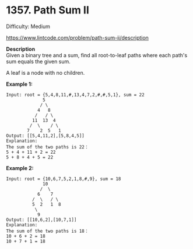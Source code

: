# 1357. Path Sum II

Difficulty: Medium

https://www.lintcode.com/problem/path-sum-ii/description

**Description**  
Given a binary tree and a sum, find all root-to-leaf paths where each path's sum equals the given sum.

A leaf is a node with no children.

**Example 1:**
```
Input: root = {5,4,8,11,#,13,4,7,2,#,#,5,1}, sum = 22
              5
             / \
            4   8
           /   / \
          11  13  4
         /  \    / \
        7    2  5   1
Output: [[5,4,11,2],[5,8,4,5]]
Explanation:
The sum of the two paths is 22：
5 + 4 + 11 + 2 = 22
5 + 8 + 4 + 5 = 22
```

**Example 2:**
```
Input: root = {10,6,7,5,2,1,8,#,9}, sum = 18
              10
             /  \
            6    7
          /  \   / \
          5  2   1  8
           \ 
            9  
Output: [[10,6,2],[10,7,1]]
Explanation:
The sum of the two paths is 18：
10 + 6 + 2 = 18
10 + 7 + 1 = 18
```
